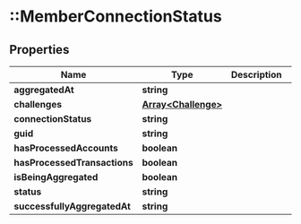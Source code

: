 # ::MemberConnectionStatus

## Properties
Name | Type | Description | Notes
------------ | ------------- | ------------- | -------------
**aggregatedAt** | **string** |  | [optional] 
**challenges** | [**Array&lt;Challenge&gt;**](Challenge.md) |  | [optional] 
**connectionStatus** | **string** |  | [optional] 
**guid** | **string** |  | [optional] 
**hasProcessedAccounts** | **boolean** |  | [optional] 
**hasProcessedTransactions** | **boolean** |  | [optional] 
**isBeingAggregated** | **boolean** |  | [optional] 
**status** | **string** |  | [optional] 
**successfullyAggregatedAt** | **string** |  | [optional] 


